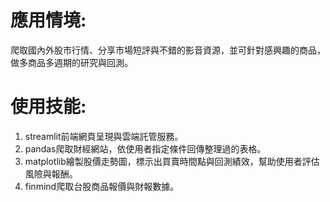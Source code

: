 # 應用情境:
爬取國內外股市行情、分享市場短評與不錯的影音資源，並可針對感興趣的商品，做多商品多週期的研究與回測。

# 使用技能:
1. streamlit前端網頁呈現與雲端託管服務。
2. pandas爬取財經網站，依使用者指定條件回傳整理過的表格。
3. matplotlib繪製股價走勢圖，標示出買賣時間點與回測績效，幫助使用者評估風險與報酬。
4. finmind爬取台股商品報價與財報數據。
